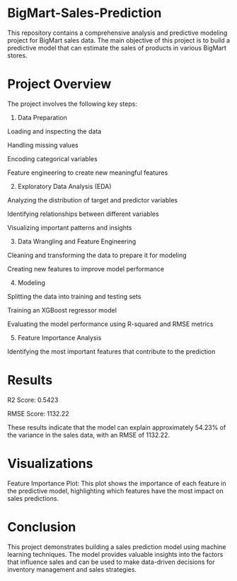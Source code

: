 # BigMart-Sales-Prediction
This repository contains a comprehensive analysis and predictive modeling project for BigMart sales data. The main objective of this project is to build a predictive model that can estimate the sales of products in various BigMart stores.

# Project Overview
The project involves the following key steps:

1. Data Preparation

  Loading and inspecting the data

  Handling missing values

  Encoding categorical variables

  Feature engineering to create new meaningful features

2. Exploratory Data Analysis (EDA)

  Analyzing the distribution of target and predictor variables

  Identifying relationships between different variables

  Visualizing important patterns and insights

3. Data Wrangling and Feature Engineering

  Cleaning and transforming the data to prepare it for modeling

  Creating new features to improve model performance

4. Modeling

  Splitting the data into training and testing sets

  Training an XGBoost regressor model

  Evaluating the model performance using R-squared and RMSE metrics

5. Feature Importance Analysis

  Identifying the most important features that contribute to the prediction

# Results

R2 Score: 0.5423

RMSE Score: 1132.22

These results indicate that the model can explain approximately 54.23% of the variance in the sales data, with an RMSE of 1132.22.

# Visualizations
Feature Importance Plot: This plot shows the importance of each feature in the predictive model, highlighting which features have the most impact on sales predictions.

# Conclusion
This project demonstrates building a sales prediction model using machine learning techniques. The model provides valuable insights into the factors that influence sales and can be used to make data-driven decisions for inventory management and sales strategies.

